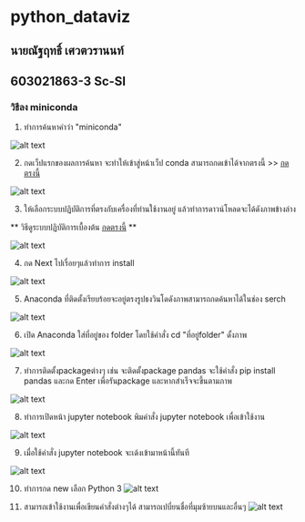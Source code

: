 # python_dataviz

## นายณัฐฤทธิ์ เศวตวรานนท์

## 603021863-3 Sc-SI 

### วิธีลง miniconda

1. ทำการค้นหาคำว่า "miniconda" 

![alt text](miniconda1.png)

2. กดเว็ปแรกของผลการค้นหา จะทำให้เข้าสู่หน้าเว็ป conda สามารถกดเข้าได้จากตรงนี้ >> [กดตรงนี้](https://docs.conda.io/en/latest/miniconda.html)


![alt text](miniconda2.png)

 3. ให้เลือกระบบปฏิบัติการที่ตรงกับเครื่องที่ท่านใช้งานอยู่ แล้วทำการดาวน์โหลดจะได้ดังภาพข้างล่าง

** วิธีดูระบบปฏิบัติการเบื้องต้น
[กดตรงนี้](https://support.brother.com/g/b/faqend.aspx?c=th&lang=th&prod=dcpt300_all&faqid=faq00002859_000) **

 ![alt text](miniconda3.png)

4. กด Next ไปเรื่อยๆแล้วทำการ install 

![alt text](miniconda4.png)

5. Anaconda ที่ติดตั้งเรียบร้อยจะอยู่ตรงรูปธงวินโดดังภาพสามารถกดค้นหาได้ในช่อง serch 

![alt text](miniconda5.1.png)

6. เปิด Anaconda ใส่ที่อยู่ของ folder โดยใช้คำสั่ง cd "ที่อยู่folder" ดั้งภาพ

![alt text](miniconda6.1.png)

7. ทำการติดตั้งpackageต่างๆ เช่น จะติดตั้งpackage pandas จะใช้คำสั่ง pip install pandas และกด Enter เพื่อรันpackage และหากสำเร็จจะขึ้นตามภาพ

![alt text](miniconda6.png)

8. ทำการเปิดหน้า jupyter notebook 
พิมคำสั่ง jupyter notebook เพื่อเข้าใช้งาน

![alt text](miniconda7.png)

9. เมื่อใช้คำสั่ง jupyter notebook จะเด้งเข้ามาหน้านี้ทันที

![alt text](miniconda8.png)

10. ทำการกด new เลือก Python 3
![alt text](miniconda9.png)

11. สามารถเข้าใช้งานเพื่อเขียนคำสั่งต่างๆได้ สามารถเปบี่ยนชื่อที่มุมซ้ายบนและอื่นๆ
![alt text](miniconda10.png)




